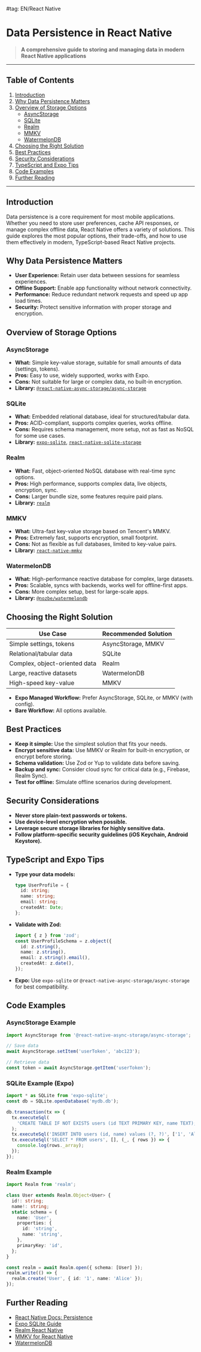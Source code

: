 #tag: EN/React Native
# Data Persistence in React Native

> **A comprehensive guide to storing and managing data in modern React Native applications**

---

## Table of Contents
1. [Introduction](#introduction)
2. [Why Data Persistence Matters](#why-data-persistence-matters)
3. [Overview of Storage Options](#overview-of-storage-options)
    - [AsyncStorage](#asyncstorage)
    - [SQLite](#sqlite)
    - [Realm](#realm)
    - [MMKV](#mmkv)
    - [WatermelonDB](#watermelondb)
4. [Choosing the Right Solution](#choosing-the-right-solution)
5. [Best Practices](#best-practices)
6. [Security Considerations](#security-considerations)
7. [TypeScript and Expo Tips](#typescript-and-expo-tips)
8. [Code Examples](#code-examples)
9. [Further Reading](#further-reading)

---

## Introduction
Data persistence is a core requirement for most mobile applications. Whether you need to store user preferences, cache API responses, or manage complex offline data, React Native offers a variety of solutions. This guide explores the most popular options, their trade-offs, and how to use them effectively in modern, TypeScript-based React Native projects.

## Why Data Persistence Matters
- **User Experience:** Retain user data between sessions for seamless experiences.
- **Offline Support:** Enable app functionality without network connectivity.
- **Performance:** Reduce redundant network requests and speed up app load times.
- **Security:** Protect sensitive information with proper storage and encryption.

## Overview of Storage Options

### AsyncStorage
- **What:** Simple key-value storage, suitable for small amounts of data (settings, tokens).
- **Pros:** Easy to use, widely supported, works with Expo.
- **Cons:** Not suitable for large or complex data, no built-in encryption.
- **Library:** [`@react-native-async-storage/async-storage`](https://github.com/react-native-async-storage/async-storage)

### SQLite
- **What:** Embedded relational database, ideal for structured/tabular data.
- **Pros:** ACID-compliant, supports complex queries, works offline.
- **Cons:** Requires schema management, more setup, not as fast as NoSQL for some use cases.
- **Library:** [`expo-sqlite`](https://docs.expo.dev/versions/latest/sdk/sqlite/), [`react-native-sqlite-storage`](https://github.com/andpor/react-native-sqlite-storage)

### Realm
- **What:** Fast, object-oriented NoSQL database with real-time sync options.
- **Pros:** High performance, supports complex data, live objects, encryption, sync.
- **Cons:** Larger bundle size, some features require paid plans.
- **Library:** [`realm`](https://docs.mongodb.com/realm/sdk/react-native/)

### MMKV
- **What:** Ultra-fast key-value storage based on Tencent's MMKV.
- **Pros:** Extremely fast, supports encryption, small footprint.
- **Cons:** Not as flexible as full databases, limited to key-value pairs.
- **Library:** [`react-native-mmkv`](https://github.com/mrousavy/react-native-mmkv)

### WatermelonDB
- **What:** High-performance reactive database for complex, large datasets.
- **Pros:** Scalable, syncs with backends, works well for offline-first apps.
- **Cons:** More complex setup, best for large-scale apps.
- **Library:** [`@nozbe/watermelondb`](https://watermelondb.dev/)

## Choosing the Right Solution
| Use Case | Recommended Solution |
|----------|---------------------|
| Simple settings, tokens | AsyncStorage, MMKV |
| Relational/tabular data | SQLite |
| Complex, object-oriented data | Realm |
| Large, reactive datasets | WatermelonDB |
| High-speed key-value | MMKV |

- **Expo Managed Workflow:** Prefer AsyncStorage, SQLite, or MMKV (with config).
- **Bare Workflow:** All options available.

## Best Practices
- **Keep it simple:** Use the simplest solution that fits your needs.
- **Encrypt sensitive data:** Use MMKV or Realm for built-in encryption, or encrypt before storing.
- **Schema validation:** Use Zod or Yup to validate data before saving.
- **Backup and sync:** Consider cloud sync for critical data (e.g., Firebase, Realm Sync).
- **Test for offline:** Simulate offline scenarios during development.

## Security Considerations
- **Never store plain-text passwords or tokens.**
- **Use device-level encryption when possible.**
- **Leverage secure storage libraries for highly sensitive data.**
- **Follow platform-specific security guidelines (iOS Keychain, Android Keystore).**

## TypeScript and Expo Tips
- **Type your data models:**
  ```ts
  type UserProfile = {
    id: string;
    name: string;
    email: string;
    createdAt: Date;
  };
  ```
- **Validate with Zod:**
  ```ts
  import { z } from 'zod';
  const UserProfileSchema = z.object({
    id: z.string(),
    name: z.string(),
    email: z.string().email(),
    createdAt: z.date(),
  });
  ```
- **Expo:** Use `expo-sqlite` or `@react-native-async-storage/async-storage` for best compatibility.

## Code Examples

### AsyncStorage Example
```ts
import AsyncStorage from '@react-native-async-storage/async-storage';

// Save data
await AsyncStorage.setItem('userToken', 'abc123');

// Retrieve data
const token = await AsyncStorage.getItem('userToken');
```

### SQLite Example (Expo)
```ts
import * as SQLite from 'expo-sqlite';
const db = SQLite.openDatabase('mydb.db');

db.transaction(tx => {
  tx.executeSql(
    'CREATE TABLE IF NOT EXISTS users (id TEXT PRIMARY KEY, name TEXT);'
  );
  tx.executeSql('INSERT INTO users (id, name) values (?, ?)', ['1', 'Alice']);
  tx.executeSql('SELECT * FROM users', [], (_, { rows }) => {
    console.log(rows._array);
  });
});
```

### Realm Example
```ts
import Realm from 'realm';

class User extends Realm.Object<User> {
  id!: string;
  name!: string;
  static schema = {
    name: 'User',
    properties: {
      id: 'string',
      name: 'string',
    },
    primaryKey: 'id',
  };
}

const realm = await Realm.open({ schema: [User] });
realm.write(() => {
  realm.create('User', { id: '1', name: 'Alice' });
});
```

## Further Reading
- [React Native Docs: Persistence](https://reactnative.dev/docs/asyncstorage)
- [Expo SQLite Guide](https://docs.expo.dev/versions/latest/sdk/sqlite/)
- [Realm React Native](https://docs.mongodb.com/realm/sdk/react-native/)
- [MMKV for React Native](https://github.com/mrousavy/react-native-mmkv)
- [WatermelonDB](https://watermelondb.dev/) 